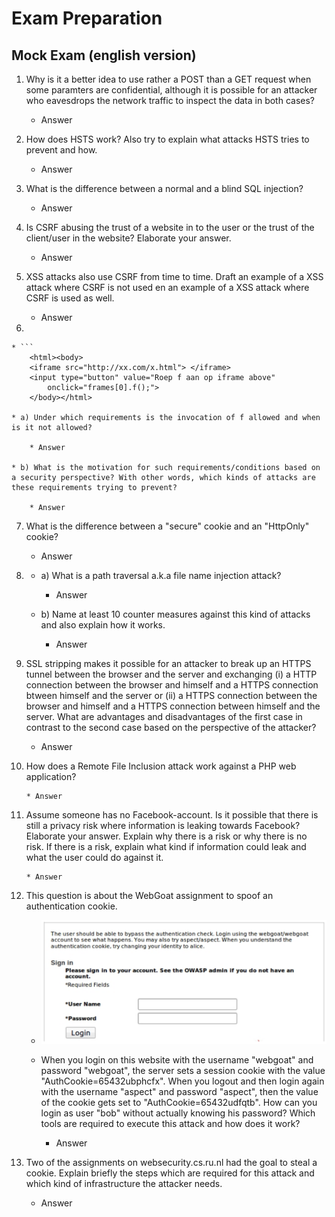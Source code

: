 # Exam Preparation

## Mock Exam (english version)


1. Why is it a better idea to use rather a POST than a GET request when some paramters are confidential, although it is possible for an attacker who eavesdrops the network traffic to inspect the data in both cases?

	* Answer

2. How does HSTS work? Also try to explain what attacks HSTS tries to prevent and how.

	* Answer


3. What is the difference between a normal and a blind SQL injection?

	* Answer


4. Is CSRF abusing the trust of a website in to the user or the trust of the client/user in the website? Elaborate your answer.

	* Answer


5. XSS attacks also use CSRF from time to time.	Draft an example of a XSS attack where CSRF is not used en an example of a XSS attack where CSRF is used as well.

	* Answer


6. 


	* ```
		<html><body>
		<iframe src="http://xx.com/x.html"> </iframe>
		<input type="button" value="Roep f aan op iframe above"
			onclick="frames[0].f();">
		</body></html>

	* a) Under which requirements is the invocation	of f allowed and when is it not allowed?

		* Answer

	* b) What is the motivation for such requirements/conditions based on a security perspective? With other words, which kinds of attacks are these requirements trying to prevent?

		* Answer



7. What is the difference between a "secure" cookie and an "HttpOnly" cookie?

	* Answer



8.  * a) What is a path traversal a.k.a file name injection attack?

		* Answer

	* b) Name at least 10 counter measures against this kind of attacks and also explain how it works.

		* Answer


9. SSL stripping makes it possible for an attacker to break up an HTTPS tunnel between the browser and the server and exchanging (i) a HTTP connection between the browser and himself and a HTTPS connection btween himself and the server or (ii) a HTTPS connection between the browser and himself and a HTTPS connection between himself and the server. What are advantages and disadvantages of the first case in contrast to the second case based on the perspective of the attacker?

	* Answer



10. How does a Remote File Inclusion attack work against a PHP web application?

		* Answer


11. Assume someone has no Facebook-account. Is it possible that there is still a privacy risk where information is leaking towards Facebook?
	Elaborate your answer. Explain why there is a risk or why there is no risk. If there is a risk, explain what kind if information could leak and what the user could do against it.

		* Answer


12. This question is about the WebGoat assignment to spoof an authentication cookie.

	* ![AuthenticationCookie](img/12.PNG)	
	* When you login on this website with the username "webgoat" and password "webgoat", the server sets a session cookie with the value "AuthCookie=65432ubphcfx". When you logout and then login again with the username "aspect" and password "aspect", then the value of the cookie gets set to "AuthCookie=65432udfqtb".
	How can you login as user "bob" without actually knowing his password? Which tools are required to execute this attack and how does it work?

		* Answer	


13. Two of the assignments on websecurity.cs.ru.nl had the goal to steal a cookie. Explain briefly the steps which are required for this attack and which kind of infrastructure the attacker needs.
	
	* Answer		
